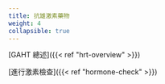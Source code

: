 ```yaml
---
title: 抗雄激素藥物
weight: 4
collapsible: true
---
```


[GAHT 總述]({{< ref "hrt-overview" >}})

[進行激素檢查]({{< ref "hormone-check" >}})
